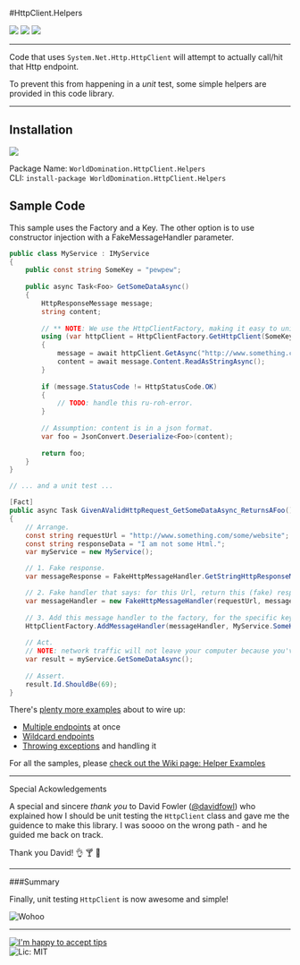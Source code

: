 #HttpClient.Helpers

[![](https://ci.appveyor.com/api/projects/status/siwilxb8t3enyus2)](https://ci.appveyor.com/project/PureKrome/httpcient-helpers) [![](http://img.shields.io/nuget/v/WorldDomination.HttpClient.Helpers.svg?style=flat-square)](http://www.nuget.org/packages/WorldDomination.HttpClient.Helpers/) ![](http://img.shields.io/nuget/dt/WorldDomination.HttpClient.Helpers.svg?style=flat-square)

---

Code that uses `System.Net.Http.HttpClient` will attempt to actually call/hit that Http endpoint.

To prevent this from happening in a *unit* test, some simple helpers are provided in this code library.

-----

## Installation

[![](http://i.imgur.com/oLtAwq9.png)](https://www.nuget.org/packages/WorldDomination.HttpClient.Helpers/)

Package Name: `WorldDomination.HttpClient.Helpers`  
CLI: `install-package WorldDomination.HttpClient.Helpers`  


## Sample Code
This sample uses the Factory and a Key. The other option is to use constructor injection with a FakeMessageHandler parameter.

```C#
public class MyService : IMyService
{
    public const string SomeKey = "pewpew";
    
    public async Task<Foo> GetSomeDataAsync()
    {
        HttpResponseMessage message;
        string content;
        
        // ** NOTE: We use the HttpClientFactory, making it easy to unit test this code.
        using (var httpClient = HttpClientFactory.GetHttpClient(SomeKey))
        {
            message = await httpClient.GetAsync("http://www.something.com/some/website");
            content = await message.Content.ReadAsStringAsync();
        }
        
        if (message.StatusCode != HttpStatusCode.OK)
        { 
            // TODO: handle this ru-roh-error.
        }
        
        // Assumption: content is in a json format.
        var foo = JsonConvert.Deserialize<Foo>(content);
        
        return foo;
    }
}

// ... and a unit test ...

[Fact]
public async Task GivenAValidHttpRequest_GetSomeDataAsync_ReturnsAFoo()
{
    // Arrange.
    const string requestUrl = "http://www.something.com/some/website";  
    const string responseData = "I am not some Html.";
    var myService = new MyService();

    // 1. Fake response.  
    var messageResponse = FakeHttpMessageHandler.GetStringHttpResponseMessage(responseData);  

    // 2. Fake handler that says: for this Url, return this (fake) response.  
    var messageHandler = new FakeHttpMessageHandler(requestUrl, messageResponse);
    
    // 3. Add this message handler to the factory, for the specific key.
    HttpClientFactory.AddMessageHandler(messageHandler, MyService.SomeKey);
    
    // Act.
    // NOTE: network traffic will not leave your computer because you've faked the response, above.
    var result = myService.GetSomeDataAsync();
    
    // Assert.
    result.Id.ShouldBe(69);
}
```

There's [plenty more examples](https://github.com/PureKrome/HttpClient.Helpers/wiki) about to wire up:

 - [Multiple endpoints](https://github.com/PureKrome/HttpClient.Helpers/wiki/Multiple-endpoints) at once
 - [Wildcard endpoints](https://github.com/PureKrome/HttpClient.Helpers/wiki/Wildcard-endpoints)
 - [Throwing exceptions](https://github.com/PureKrome/HttpClient.Helpers/wiki/Faking-an-Exception) and handling it

For all the samples, please [check out the Wiki page: Helper Examples](https://github.com/PureKrome/HttpClient.Helpers/wiki)

-----

Special Ackowledgements

A special and sincere *thank you* to David Fowler ([@davidfowl](http://www.twitter.com/davidfowl)) who explained how I should be unit testing the `HttpClient` class and gave me the guidence to make this library. I was soooo on the wrong path - and he guided me back on track.

Thank you David! :ok_hand: :cocktail: :space_invader:

-----

###Summary

Finally, unit testing `HttpClient` is now awesome and simple!

![Wohoo](https://31.media.tumblr.com/43e63461d1e3f22a49b18dbf15227a1d/tumblr_inline_n3t10oQfIh1solpjm.gif)

---
[![I'm happy to accept tips](http://img.shields.io/gittip/purekrome.svg?style=flat-square)](https://gratipay.com/PureKrome/)  
![Lic: MIT](http://img.shields.io/badge/License-MIT-blue.svg?style=flat-square)

